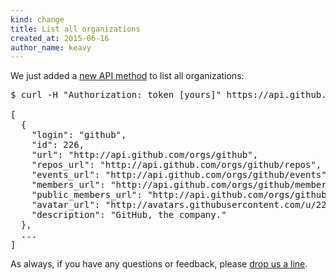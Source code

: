 ```yaml
---
kind: change
title: List all organizations
created_at: 2015-06-16
author_name: keavy
---
```


We just added a [new API method](/v3/orgs#list-all-organizations) to list all organizations:

<pre class="terminal">
$ curl -H "Authorization: token [yours]" https://api.github.com/organizations

[
  {
    "login": "github",
    "id": 226,
    "url": "http://api.github.com/orgs/github",
    "repos_url": "http://api.github.com/orgs/github/repos",
    "events_url": "http://api.github.com/orgs/github/events",
    "members_url": "http://api.github.com/orgs/github/members{/member}",
    "public_members_url": "http://api.github.com/orgs/github/public_members{/member}",
    "avatar_url": "http://avatars.githubusercontent.com/u/226?",
    "description": "GitHub, the company."
  },
  ...
]
</pre>

As always, if you have any questions or feedback, please [drop us a line][contact].

[contact]: https://github.com/contact?form[subject]=API+-+Listing+Organizations
